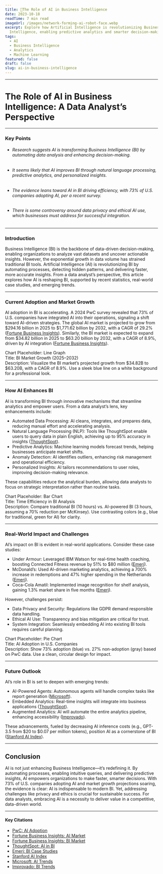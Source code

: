 ```yaml
---
title: 🤖The Role of AI in Business Intelligence
date: 2023-10-18
readTime: 7 min read
imageUrl: /images/network-forming-ai-robot-face.webp
excerpt: Explore how Artificial Intelligence is revolutionizing Business
  Intelligence, enabling predictive analytics and smarter decision-making.
tags:
  - AI
  - Business Intelligence
  - Analytics
  - Machine Learning
featured: false
draft: false
slug: ai-in-business-intelligence
---
```

- - -

# **The Role of AI in Business Intelligence: A Data Analyst’s Perspective**

- - -

### Key Points

* ###### Research suggests AI is transforming Business Intelligence (BI) by automating data analysis and enhancing decision-making.
* ###### It seems likely that AI improves BI through natural language processing, predictive analytics, and personalized insights.
* ###### The evidence leans toward AI in BI driving efficiency, with 73% of U.S. companies adopting AI, per a recent survey.
* ###### There is some controversy around data privacy and ethical AI use, which businesses must address for successful integration.

- - -

### Introduction

Business Intelligence (BI) is the backbone of data-driven decision-making, enabling organizations to analyze vast datasets and uncover actionable insights. However, the exponential growth in data volume has strained traditional BI tools. Artificial Intelligence (AI) is revolutionizing BI by automating processes, detecting hidden patterns, and delivering faster, more accurate insights. From a data analyst’s perspective, this article explores how AI is reshaping BI, supported by recent statistics, real-world case studies, and emerging trends.

- - -

### Current Adoption and Market Growth

AI adoption in BI is accelerating. A 2024 PwC survey revealed that 73% of U.S. companies have integrated AI into their operations, signaling a shift toward AI-driven strategies. The global AI market is projected to grow from $294.16 billion in 2025 to $1,771.62 billion by 2032, with a CAGR of 29.2% ([Fortune Business Insights](https://www.fortunebusinessinsights.com/industry-reports/artificial-intelligence-market-100114)). Similarly, the BI market is expected to expand from $34.82 billion in 2025 to $63.20 billion by 2032, with a CAGR of 8.9%, driven by AI integration ([Fortune Business Insights](https://www.fortunebusinessinsights.com/business-intelligence-bi-market-103742)).

Chart Placeholder: Line Graph\
Title: BI Market Growth (2025–2032)\
Description: Visualize the BI market’s projected growth from $34.82B to $63.20B, with a CAGR of 8.9%. Use a sleek blue line on a white background for a professional look.

- - -

### How AI Enhances BI

AI is transforming BI through innovative mechanisms that streamline analytics and empower users. From a data analyst’s lens, key enhancements include:

* Automated Data Processing: AI cleans, integrates, and prepares data, reducing manual effort and accelerating analysis.
* Natural Language Processing (NLP): Tools like ThoughtSpot enable users to query data in plain English, achieving up to 95% accuracy in insights ([ThoughtSpot](https://www.thoughtspot.com/data-trends/ai/ai-in-business-intelligence)).
* Predictive Analytics: Machine learning models forecast trends, helping businesses anticipate market shifts.
* Anomaly Detection: AI identifies outliers, enhancing risk management and operational efficiency.
* Personalized Insights: AI tailors recommendations to user roles, improving decision-making relevance.

These capabilities reduce the analytical burden, allowing data analysts to focus on strategic interpretation rather than routine tasks.

Chart Placeholder: Bar Chart\
Title: Time Efficiency in BI Analysis\
Description: Compare traditional BI (10 hours) vs. AI-powered BI (3 hours, assuming a 70% reduction per McKinsey). Use contrasting colors (e.g., blue for traditional, green for AI) for clarity.

- - -

### Real-World Impact and Challenges

AI’s impact on BI is evident in real-world applications. Consider these case studies:

* Under Armour: Leveraged IBM Watson for real-time health coaching, boosting Connected Fitness revenue by 51% to $80 million ([Emerj](https://emerj.com/ai-in-business-intelligence-applications/)).
* McDonald’s: Used AI-driven marketing analytics, achieving a 700% increase in redemptions and 47% higher spending in the Netherlands ([Emerj](https://emerj.com/ai-in-business-intelligence-applications/)).
* Coca-Cola Amatil: Implemented image recognition for shelf analysis, gaining 1.3% market share in five months ([Emerj](https://emerj.com/ai-in-business-intelligence-applications/)).

However, challenges persist:

* Data Privacy and Security: Regulations like GDPR demand responsible data handling.
* Ethical AI Use: Transparency and bias mitigation are critical for trust.
* System Integration: Seamlessly embedding AI into existing BI tools requires careful planning.

Chart Placeholder: Pie Chart\
Title: AI Adoption in U.S. Companies\
Description: Show 73% adoption (blue) vs. 27% non-adoption (gray) based on PwC data. Use a clean, circular design for impact.

- - -

### Future Outlook

AI’s role in BI is set to deepen with emerging trends:

* AI-Powered Agents: Autonomous agents will handle complex tasks like report generation ([Microsoft](https://news.microsoft.com/source/features/ai/6-ai-trends-youll-see-more-of-in-2025/)).
* Embedded Analytics: Real-time insights will integrate into business applications ([ThoughtSpot](https://www.thoughtspot.com/data-trends/business-intelligence/business-intelligence-trends)).
* Augmented Analytics: AI will automate the entire analytics pipeline, enhancing accessibility ([Improvado](https://improvado.io/blog/business-intelligence-trends)).

These advancements, fueled by decreasing AI inference costs (e.g., GPT-3.5 from $20 to $0.07 per million tokens), position AI as a cornerstone of BI ([Stanford AI Index](https://hai.stanford.edu/ai-index/2025-ai-index-report)).

- - -

## Conclusion

AI is not just enhancing Business Intelligence—it’s redefining it. By automating processes, enabling intuitive queries, and delivering predictive insights, AI empowers organizations to make faster, smarter decisions. With 73% of U.S. companies adopting AI and market growth projections soaring, the evidence is clear: AI is indispensable to modern BI. Yet, addressing challenges like privacy and ethics is crucial for sustainable success. For data analysts, embracing AI is a necessity to deliver value in a competitive, data-driven world.

- - -

#### Key Citations

* [PwC: AI Adoption](https://www.pwc.com/us/en/services/consulting/library/artificial-intelligence-predictions.html)
* [Fortune Business Insights: AI Market](https://www.fortunebusinessinsights.com/industry-reports/artificial-intelligence-market-100114)
* [Fortune Business Insights: BI Market](https://www.fortunebusinessinsights.com/business-intelligence-bi-market-103742)
* [ThoughtSpot: AI in BI](https://www.thoughtspot.com/data-trends/ai/ai-in-business-intelligence)
* [Emerj: BI Case Studies](https://emerj.com/ai-in-business-intelligence-applications/)
* [Stanford AI Index](https://hai.stanford.edu/ai-index/2025-ai-index-report)
* [Microsoft: AI Trends](https://news.microsoft.com/source/features/ai/6-ai-trends-youll-see-more-of-in-2025/)
* [Improvado: BI Trends](https://improvado.io/blog/business-intelligence-trends)